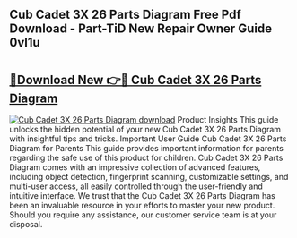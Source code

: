 ## Cub Cadet 3X 26 Parts Diagram Free Pdf Download - Part-TiD New Repair Owner Guide 0vl1u

# <h2><a href="http://dfiyug0.blite.top/?on=Cub+Cadet+3X+26+Parts+Diagram">🔗Download New 👉🔴 Cub Cadet 3X 26 Parts Diagram</a></h2>

[![Cub Cadet 3X 26 Parts Diagram download](https://i.imgur.com/lujVjoI.png)](http://dfiyug0.blite.top/?on=Cub+Cadet+3X+26+Parts+Diagram)
Product Insights This guide unlocks the hidden potential of your new Cub Cadet 3X 26 Parts Diagram with insightful tips and tricks. Important User Guide Cub Cadet 3X 26 Parts Diagram for Parents This guide provides important information for parents regarding the safe use of this product for children. Cub Cadet 3X 26 Parts Diagram comes with an impressive collection of advanced features, including object detection, fingerprint scanning, customizable settings, and multi-user access, all easily controlled through the user-friendly and intuitive interface. We trust that the Cub Cadet 3X 26 Parts Diagram has been an invaluable resource in your efforts to master your new product. Should you require any assistance, our customer service team is at your disposal.
